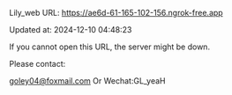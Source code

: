 Lily_web URL: https://ae6d-61-165-102-156.ngrok-free.app

Updated at: 2024-12-10 04:48:23

If you cannot open this URL, the server might be down.

Please contact: 

goley04@foxmail.com Or Wechat:GL_yeaH